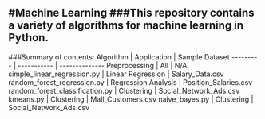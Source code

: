 #Machine Learning
###This repository contains a variety of algorithms for machine learning in Python.
---
###Summary of contents:
Algorithm | Application | Sample Dataset
--------- | ----------- | --------------
Preprocessing | All | N/A
simple_linear_regression.py | Linear Regression | Salary_Data.csv
random_forest_regression.py | Regression Analysis | Position_Salaries.csv
random_forest_classification.py | Clustering | Social_Network_Ads.csv
kmeans.py | Clustering | Mall_Customers.csv
naive_bayes.py | Clustering | Social_Network_Ads.csv
